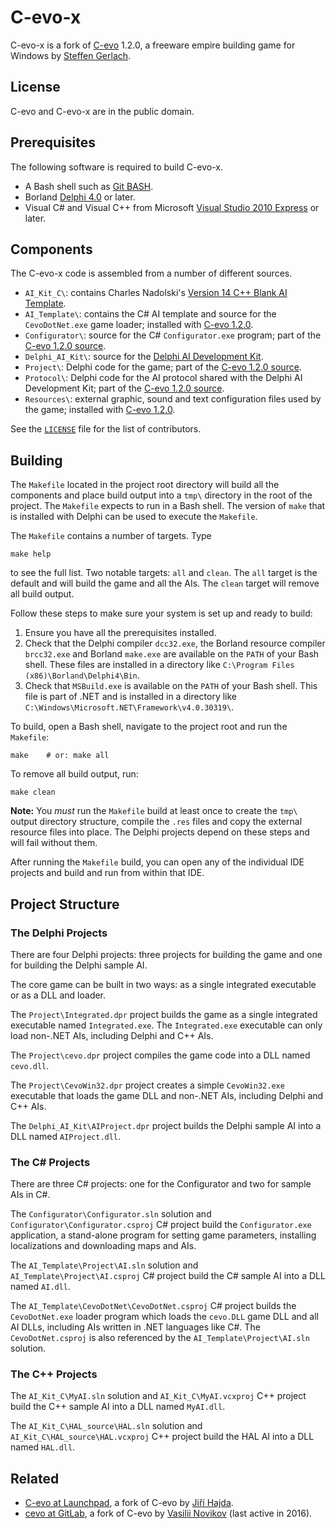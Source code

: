 # C-evo-x

C-evo-x is a fork of [C-evo][11] 1.2.0, a freeware empire building game for
Windows by [Steffen Gerlach][12].

[11]: http://c-evo.org
[12]: http://www.steffengerlach.de


## License

C-evo and C-evo-x are in the public domain.


## Prerequisites

The following software is required to build C-evo-x.

 - A Bash shell such as [Git BASH][21].
 - Borland [Delphi 4.0][22] or later.
 - Visual C# and Visual C++ from Microsoft [Visual Studio 2010 Express][23] or later.

[21]: https://gitforwindows.org
[22]: https://winworldpc.com/product/delphi/4x
[23]: https://visualstudio.microsoft.com/vs/older-downloads/


## Components

The C-evo-x code is assembled from a number of different sources.

 - `AI_Kit_C\`: contains Charles Nadolski's [Version 14 C++ Blank AI Template][31].
 - `AI_Template\`: contains the C# AI template and source for the `CevoDotNet.exe` game loader; installed with [C-evo 1.2.0][32].
 - `Configurator\`: source for the C# `Configurator.exe` program; part of the [C-evo 1.2.0 source][33].
 - `Delphi_AI_Kit\`: source for the [Delphi AI Development Kit][34].
 - `Project\`: Delphi code for the game; part of the [C-evo 1.2.0 source][33].
 - `Protocol\`: Delphi code for the AI protocol shared with the Delphi AI Development Kit; part of the [C-evo 1.2.0 source][33].
 - `Resources\`: external graphic, sound and text configuration files used by the game; installed with [C-evo 1.2.0][32].

See the [`LICENSE`][35] file for the list of contributors.

[31]: http://c-evo.org/files/download.php?cevoaikitc.cevoaikitc.zip
[32]: http://c-evo.org/files/download.php
[33]: http://c-evo.org/files/download.php?cevosrc.cevosrc.zip
[34]: http://c-evo.org/files/download.php?cevodelphiaikit.cevodelphiaikit.zip
[35]: https://github.com/donmccaughey/c_evo_x/blob/master/LICENSE


## Building

The `Makefile` located in the project root directory will build all the
components and place build output into a `tmp\` directory in the root of the
project.  The `Makefile` expects to run in a Bash shell.  The version of `make`
that is installed with Delphi can be used to execute the `Makefile`.

The `Makefile` contains a number of targets.  Type

	make help

to see the full list.  Two notable targets: `all` and `clean`.  The `all`
target is the default and will build the game and all the AIs.  The `clean`
target will remove all build output.

Follow these steps to make sure your system is set up and ready to build:

1. Ensure you have all the prerequisites installed.
1. Check that the Delphi compiler `dcc32.exe`, the Borland resource compiler
   `brcc32.exe` and Borland `make.exe` are available on the `PATH` of your Bash
   shell.  These files are installed in a directory like `C:\Program Files
   (x86)\Borland\Delphi4\Bin`.
1. Check that `MSBuild.exe` is available on the `PATH` of your Bash shell.
   This file is part of .NET and is installed in a directory like
   `C:\Windows\Microsoft.NET\Framework\v4.0.30319\`.

To build, open a Bash shell, navigate to the project root and run the
`Makefile`:

	make	# or: make all

To remove all build output, run:

	make clean

**Note:** You _must_ run the `Makefile` build at least once to create the
`tmp\` output directory structure, compile the `.res` files and copy the
external resource files into place.  The Delphi projects depend on these steps
and will fail without them.

After running the `Makefile` build, you can open any of the individual IDE
projects and build and run from within that IDE.


## Project Structure

### The Delphi Projects

There are four Delphi projects: three projects for building the game and one
for building the Delphi sample AI.

The core game can be built in two ways: as a single integrated executable or as
a DLL and loader.

The `Project\Integrated.dpr` project builds the game as a single integrated
executable named `Integrated.exe`.  The `Integrated.exe` executable can only
load non-.NET AIs, including Delphi and C++ AIs.

The `Project\cevo.dpr` project compiles the game code into a DLL named
`cevo.dll`.

The `Project\CevoWin32.dpr` project creates a simple `CevoWin32.exe` executable
that loads the game DLL and non-.NET AIs, including Delphi and C++ AIs.

The `Delphi_AI_Kit\AIProject.dpr` project builds the Delphi sample AI into a
DLL named `AIProject.dll`.


### The C# Projects

There are three C# projects: one for the Configurator and two for sample AIs in C#.

The `Configurator\Configurator.sln` solution and
`Configurator\Configurator.csproj` C# project build the `Configurator.exe`
application, a stand-alone program for setting game parameters, installing
localizations and downloading maps and AIs.

The `AI_Template\Project\AI.sln` solution and `AI_Template\Project\AI.csproj`
C# project build the C# sample AI into a DLL named `AI.dll`.

The `AI_Template\CevoDotNet\CevoDotNet.csproj` C# project builds the
`CevoDotNet.exe` loader program which loads the `cevo.DLL` game DLL and all AI
DLLs, including AIs written in .NET languages like C#.  The `CevoDotNet.csproj`
is also referenced by the `AI_Template\Project\AI.sln` solution.


### The C++ Projects

The `AI_Kit_C\MyAI.sln` solution and `AI_Kit_C\MyAI.vcxproj` C++ project build the C++ sample AI into a DLL named `MyAI.dll`.

The `AI_Kit_C\HAL_source\HAL.sln` solution and `AI_Kit_C\HAL_source\HAL.vcxproj` C++ project build the HAL AI into a DLL named `HAL.dll`.


## Related

- [C-evo at Launchpad][31], a fork of C-evo by [Jiří Hajda][32].
- [cevo at GitLab][33], a fork of C-evo by [Vasilii Novikov][34] (last active in 2016).

[31]: https://launchpad.net/c-evo
[32]: https://launchpad.net/~chronoscz
[33]: https://gitlab.com/vn971/cevo
[34]: https://diasp.de/u/vn971

